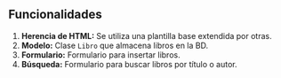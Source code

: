 ## Funcionalidades
1. **Herencia de HTML:** Se utiliza una plantilla base extendida por otras.
2. **Modelo:** Clase `Libro` que almacena libros en la BD.
3. **Formulario:** Formulario para insertar libros.
4. **Búsqueda:** Formulario para buscar libros por título o autor.
